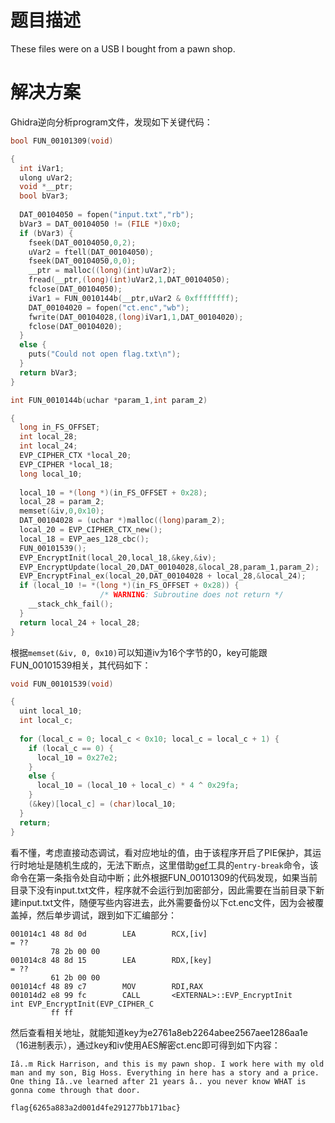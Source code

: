 # 题目描述

These files were on a USB I bought from a pawn shop.

# 解决方案

Ghidra逆向分析program文件，发现如下关键代码：

```c
bool FUN_00101309(void)

{
  int iVar1;
  ulong uVar2;
  void *__ptr;
  bool bVar3;
  
  DAT_00104050 = fopen("input.txt","rb");
  bVar3 = DAT_00104050 != (FILE *)0x0;
  if (bVar3) {
    fseek(DAT_00104050,0,2);
    uVar2 = ftell(DAT_00104050);
    fseek(DAT_00104050,0,0);
    __ptr = malloc((long)(int)uVar2);
    fread(__ptr,(long)(int)uVar2,1,DAT_00104050);
    fclose(DAT_00104050);
    iVar1 = FUN_0010144b(__ptr,uVar2 & 0xffffffff);
    DAT_00104020 = fopen("ct.enc","wb");
    fwrite(DAT_00104028,(long)iVar1,1,DAT_00104020);
    fclose(DAT_00104020);
  }
  else {
    puts("Could not open flag.txt\n");
  }
  return bVar3;
}
```

```c
int FUN_0010144b(uchar *param_1,int param_2)

{
  long in_FS_OFFSET;
  int local_28;
  int local_24;
  EVP_CIPHER_CTX *local_20;
  EVP_CIPHER *local_18;
  long local_10;
  
  local_10 = *(long *)(in_FS_OFFSET + 0x28);
  local_28 = param_2;
  memset(&iv,0,0x10);
  DAT_00104028 = (uchar *)malloc((long)param_2);
  local_20 = EVP_CIPHER_CTX_new();
  local_18 = EVP_aes_128_cbc();
  FUN_00101539();
  EVP_EncryptInit(local_20,local_18,&key,&iv);
  EVP_EncryptUpdate(local_20,DAT_00104028,&local_28,param_1,param_2);
  EVP_EncryptFinal_ex(local_20,DAT_00104028 + local_28,&local_24);
  if (local_10 != *(long *)(in_FS_OFFSET + 0x28)) {
                    /* WARNING: Subroutine does not return */
    __stack_chk_fail();
  }
  return local_24 + local_28;
}
```

根据`memset(&iv, 0, 0x10)`可以知道iv为16个字节的0，key可能跟FUN_00101539相关，其代码如下：

```c
void FUN_00101539(void)

{
  uint local_10;
  int local_c;
  
  for (local_c = 0; local_c < 0x10; local_c = local_c + 1) {
    if (local_c == 0) {
      local_10 = 0x27e2;
    }
    else {
      local_10 = (local_10 + local_c) * 4 ^ 0x29fa;
    }
    (&key)[local_c] = (char)local_10;
  }
  return;
}
```

看不懂，考虑直接动态调试，看对应地址的值，由于该程序开启了PIE保护，其运行时地址是随机生成的，无法下断点，这里借助[gef](https://github.com/hugsy/gef)工具的`entry-break`命令，该命令在第一条指令处自动中断；此外根据FUN_00101309的代码发现，如果当前目录下没有input.txt文件，程序就不会运行到加密部分，因此需要在当前目录下新建input.txt文件，随便写些内容进去，此外需要备份以下ct.enc文件，因为会被覆盖掉，然后单步调试，跟到如下汇编部分：

```
001014c1 48 8d 0d        LEA        RCX,[iv]                                         = ??
         78 2b 00 00
001014c8 48 8d 15        LEA        RDX,[key]                                        = ??
         61 2b 00 00
001014cf 48 89 c7        MOV        RDI,RAX
001014d2 e8 99 fc        CALL       <EXTERNAL>::EVP_EncryptInit                      int EVP_EncryptInit(EVP_CIPHER_C
         ff ff
```

然后查看相关地址，就能知道key为e2761a8eb2264abee2567aee1286aa1e（16进制表示），通过key和iv使用AES解密ct.enc即可得到如下内容：

```
Iâ..m Rick Harrison, and this is my pawn shop. I work here with my old man and my son, Big Hoss. Everything in here has a story and a price. One thing Iâ..ve learned after 21 years â.. you never know WHAT is gonna come through that door.

flag{6265a883a2d001d4fe291277bb171bac}
```
